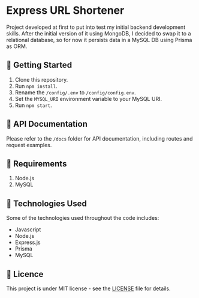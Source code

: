 # Express URL Shortener

Project developed at first to put into test my initial backend development skills. After the initial version of it using MongoDB, I decided to swap it to a relational database, so for now it persists data in a MySQL DB using Prisma as ORM.

## 🙂 Getting Started

1. Clone this repository.
2. Run `npm install`.
3. Rename the `/config/.env` to `/config/config.env`.
4. Set the `MYSQL_URI` environment variable to your MySQL URI.
5. Run `npm start`.

## 📖 API Documentation

Please refer to the `/docs` folder for API documentation, including routes and request examples.

## 📌 Requirements

1. Node.js
2. MySQL

## 💾 Technologies Used

Some of the technologies used throughout the code includes:
- Javascript
- Node.js
- Express.js
- Prisma
- MySQL

## 📜 Licence

This project is under MIT license - see the [LICENSE](./LICENSE) file for details.
